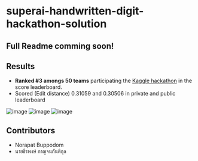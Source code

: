 # superai-handwritten-digit-hackathon-solution

## Full Readme comming soon!

## Results
- **Ranked #3 amongs 50 teams** participating the [Kaggle hackathon](https://www.kaggle.com/c/super-ai-engineer-2021-handwritten-digit/leaderboard) in the score leaderboard.
- Scored (Edit distance) 0.31059 and 0.30506 in private and public leaderboard


![image](https://user-images.githubusercontent.com/12471844/150430067-9803afec-c5d0-4ce8-b9f0-0bb4197dd049.png)
![image](https://user-images.githubusercontent.com/12471844/150430142-d2e2ea93-b89b-452e-9f9f-782afa6eec4c.png)
![image](https://user-images.githubusercontent.com/12471844/150430173-38fd246e-34a7-43d2-9b7a-dc9e04ab66d3.png)

## Contributors
- Norapat Buppodom
- นายธีรพงษ์ กาญจนกันติกุล

